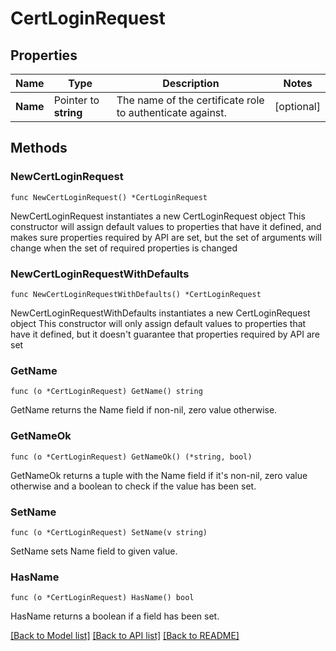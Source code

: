 # CertLoginRequest


## Properties

Name | Type | Description | Notes
------------ | ------------- | ------------- | -------------
**Name** | Pointer to **string** | The name of the certificate role to authenticate against. | [optional] 



## Methods


### NewCertLoginRequest

`func NewCertLoginRequest() *CertLoginRequest`

NewCertLoginRequest instantiates a new CertLoginRequest object
This constructor will assign default values to properties that have it defined,
and makes sure properties required by API are set, but the set of arguments
will change when the set of required properties is changed

### NewCertLoginRequestWithDefaults

`func NewCertLoginRequestWithDefaults() *CertLoginRequest`

NewCertLoginRequestWithDefaults instantiates a new CertLoginRequest object
This constructor will only assign default values to properties that have it defined,
but it doesn't guarantee that properties required by API are set


### GetName

`func (o *CertLoginRequest) GetName() string`

GetName returns the Name field if non-nil, zero value otherwise.

### GetNameOk

`func (o *CertLoginRequest) GetNameOk() (*string, bool)`

GetNameOk returns a tuple with the Name field if it's non-nil, zero value otherwise
and a boolean to check if the value has been set.

### SetName

`func (o *CertLoginRequest) SetName(v string)`

SetName sets Name field to given value.


### HasName

`func (o *CertLoginRequest) HasName() bool`

HasName returns a boolean if a field has been set.









[[Back to Model list]](../README.md#documentation-for-models) [[Back to API list]](../README.md#documentation-for-api-endpoints) [[Back to README]](../README.md)


